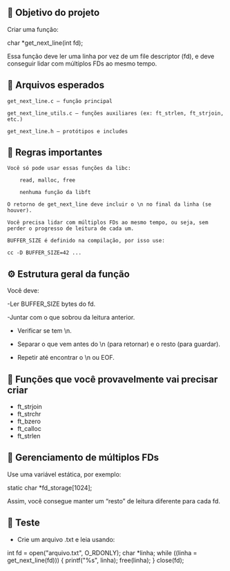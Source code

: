 ## 🧠 Objetivo do projeto

Criar uma função:

char \*get_next_line(int fd);

Essa função deve ler uma linha por vez de um file descriptor (fd), e deve conseguir lidar com múltiplos FDs ao mesmo tempo.

## 📁 Arquivos esperados

    get_next_line.c – função principal

    get_next_line_utils.c – funções auxiliares (ex: ft_strlen, ft_strjoin, etc.)

    get_next_line.h – protótipos e includes

## 📌 Regras importantes

    Você só pode usar essas funções da libc:

        read, malloc, free

        nenhuma função da libft

    O retorno de get_next_line deve incluir o \n no final da linha (se houver).

    Você precisa lidar com múltiplos FDs ao mesmo tempo, ou seja, sem perder o progresso de leitura de cada um.

    BUFFER_SIZE é definido na compilação, por isso use:

    cc -D BUFFER_SIZE=42 ...

## ⚙️ Estrutura geral da função

Você deve:

-Ler BUFFER_SIZE bytes do fd.

-Juntar com o que sobrou da leitura anterior.

- Verificar se tem \n.

- Separar o que vem antes do \n (para retornar) e o resto (para guardar).

- Repetir até encontrar o \n ou EOF.

## 🧩 Funções que você provavelmente vai precisar criar

- ft_strjoin
- ft_strchr
- ft_bzero
- ft_calloc
- ft_strlen

## 🔄 Gerenciamento de múltiplos FDs

Use uma variável estática, por exemplo:

static char \*fd_storage[1024];

Assim, você consegue manter um “resto” de leitura diferente para cada fd.

## 🧪 Teste

- Crie um arquivo .txt e leia usando:

int fd = open("arquivo.txt", O_RDONLY);
char \*linha;
while ((linha = get_next_line(fd)))
{
printf("%s", linha);
free(linha);
}
close(fd);

